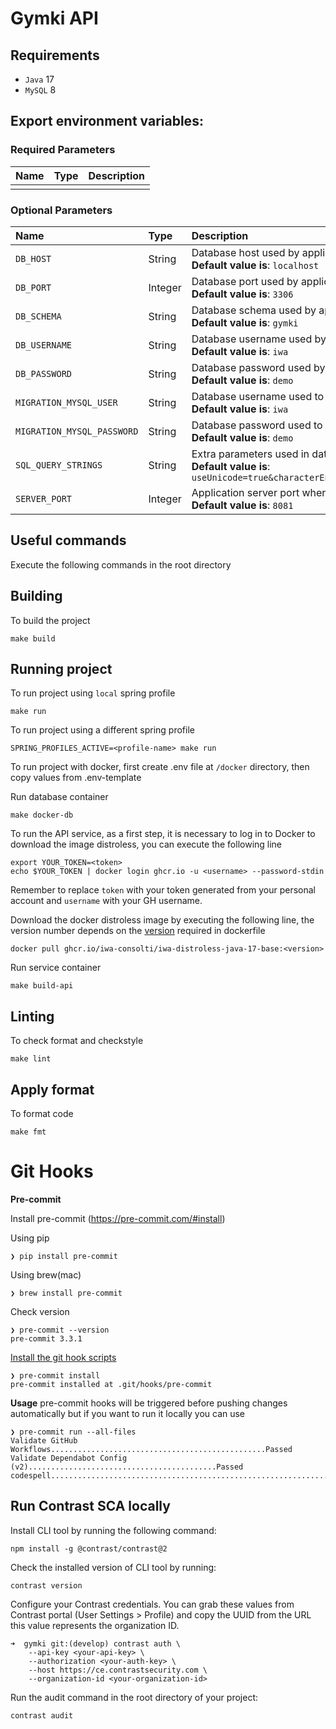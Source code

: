 # Gymki API

## Requirements

- `Java` 17
- `MySQL` 8

## Export environment variables:

### Required Parameters

| Name | Type | Description |
|:-----|------|:------------|
|      |      |             |

### Optional Parameters

| Name                       | Type    | Description                                                                                                                                                       |
|:---------------------------|:--------|:------------------------------------------------------------------------------------------------------------------------------------------------------------------|
| `DB_HOST`                  | String  | Database host used by application.<br/>**Default value is**: `localhost`                                                                                          |
| `DB_PORT`                  | Integer | Database port used by application.<br/>**Default value is**: `3306`                                                                                               |
| `DB_SCHEMA`                | String  | Database schema used by application.<br/>**Default value is**: `gymki`                                                                                            |
| `DB_USERNAME`              | String  | Database username used by application.<br/>**Default value is**: `iwa`                                                                                            |
| `DB_PASSWORD`              | String  | Database password used by application.<br/>**Default value is**: `demo`                                                                                           |
| `MIGRATION_MYSQL_USER`     | String  | Database username used to run the migrations.<br/>**Default value is**: `iwa `                                                                                    |
| `MIGRATION_MYSQL_PASSWORD` | String  | Database password used to run the migrations.<br/>**Default value is**: `demo`                                                                                    |
| `SQL_QUERY_STRINGS`        | String  | Extra parameters used in database connection string.<br/>**Default value is**: `useUnicode=true&characterEncoding=utf8&useSSL=false&allowPublicKeyRetrieval=true` |
| `SERVER_PORT`              | Integer | Application server port where the app is running.<br/>**Default value is**: `8081`                                                                                |

## Useful commands

Execute the following commands in the root directory

## Building

To build the project

```shell script
make build
```

## Running project

To run project using `local` spring profile

```shell script
make run
```

To run project using a different spring profile

```shell script
SPRING_PROFILES_ACTIVE=<profile-name> make run
```

To run project with docker, first create .env file at `/docker` directory, then copy values from .env-template

Run database container

```shell
make docker-db
```

To run the API service, as a first step, it is necessary to log in to Docker to download the image distroless, you can execute the following line

```shell
export YOUR_TOKEN=<token>
echo $YOUR_TOKEN | docker login ghcr.io -u <username> --password-stdin
```

Remember to replace `token` with your token generated from your personal account and `username` with your GH username.

Download the docker distroless image by executing the following line, the version number depends on the [version](https://github.com/iwa-consolti/iwa-distroless-java-base-image/pkgs/container/iwa-distroless-java-17-base) required in dockerfile

```shell
docker pull ghcr.io/iwa-consolti/iwa-distroless-java-17-base:<version>
```

Run service container

```shell
make build-api
```

## Linting

To check format and checkstyle

```shell script
make lint
```

## Apply format

To format code

```shell script
make fmt
```

# Git Hooks

**Pre-commit**

Install pre-commit (https://pre-commit.com/#install)

Using pip

```
❯ pip install pre-commit
```

Using brew(mac)

```
❯ brew install pre-commit
```

Check version

```
❯ pre-commit --version
pre-commit 3.3.1
```

[Install the git hook scripts](https://pre-commit.com/#3-install-the-git-hook-scripts)

```
❯ pre-commit install
pre-commit installed at .git/hooks/pre-commit
```

**Usage**
pre-commit hooks will be triggered before pushing changes automatically but if you want to run it locally you can use

```
❯ pre-commit run --all-files
Validate GitHub Workflows................................................Passed
Validate Dependabot Config (v2)..........................................Passed
codespell................................................................Passed
```

## Run Contrast SCA locally

Install CLI tool by running the following command:

```shell script
npm install -g @contrast/contrast@2
```

Check the installed version of CLI tool by running:

```
contrast version
```

Configure your Contrast credentials.
You can grab these values from Contrast portal (User Settings > Profile) and copy the UUID from the URL this value represents the organization ID.

```
➜  gymki git:(develop) contrast auth \
    --api-key <your-api-key> \
    --authorization <your-auth-key> \
    --host https://ce.contrastsecurity.com \
    --organization-id <your-organization-id>
```

Run the audit command in the root directory of your project:

```shell script
contrast audit
```

